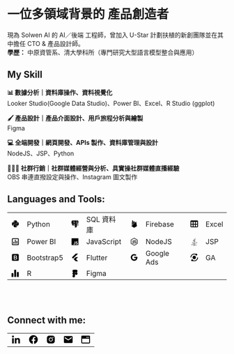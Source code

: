 # 一位多領域背景的 產品創造者
現為 Solwen AI 的 AI／後端 工程師，曾加入 U-Star 計劃扶植的新創團隊並在其中擔任 CTO & 產品設計師。<br />
**學歷：** 中原資管系、清大學科所（專門研究大型語言模型整合與應用）

## My Skill
**📊 數據分析｜資料庫操作、資料視覺化** <br />
  Looker Studio(Google Data Studio)、Power BI、Excel、R Studio (ggplot) <br />
  
**🖌️ 產品設計｜產品介面設計、用戶旅程分析與繪製** <br />
  Figma <br />
  
**💻 全端開發｜網頁開發、APIs 製作、資料庫管理與設計** <br />
  NodeJS、JSP、Python <br />
  
**👨‍👦‍👦 社群行銷｜社群媒體經營與分析、具實操社群媒體直播經驗** <br />
  OBS 串連直撥設定與操作、Instagram 圖文製作 <br />

## Languages and Tools:
<table border=0>
  <tr>
    <td style="vertical-align: middle;"><svg xmlns="http://www.w3.org/2000/svg" width="24" height="24" viewBox="0 0 24 24" style="fill: rgba(0, 0, 0, 1);transform: ;msFilter:;"><path d="M9.585 11.692h4.328s2.432.039 2.432-2.35V5.391S16.714 3 11.936 3C7.362 3 7.647 4.983 7.647 4.983l.006 2.055h4.363v.617H5.92s-2.927-.332-2.927 4.282 2.555 4.45 2.555 4.45h1.524v-2.141s-.083-2.554 2.513-2.554zm-.056-5.74a.784.784 0 1 1 0-1.57.784.784 0 1 1 0 1.57z"></path><path d="M18.452 7.532h-1.524v2.141s.083 2.554-2.513 2.554h-4.328s-2.432-.04-2.432 2.35v3.951s-.369 2.391 4.409 2.391c4.573 0 4.288-1.983 4.288-1.983l-.006-2.054h-4.363v-.617h6.097s2.927.332 2.927-4.282-2.555-4.451-2.555-4.451zm-3.981 10.436a.784.784 0 1 1 0 1.57.784.784 0 1 1 0-1.57z"></path></svg>
    </td>
    <td style="vertical-align: middle;">Python</td>
    <td style="vertical-align: middle;"><svg xmlns="http://www.w3.org/2000/svg" width="24" height="24" viewBox="0 0 24 24" style="fill: rgba(0, 0, 0, 1);transform: ;msFilter:;"><path d="M10.74 12.89v-.11c.06-.15.12-.29.19-.43a5.15 5.15 0 0 0 .26-3.74.86.86 0 0 0-.66-.74 3.12 3.12 0 0 0-2.08.61v.18a11.34 11.34 0 0 1-.06 2.41 2.37 2.37 0 0 0 .62 2 2 2 0 0 0 1.43.63 8.05 8.05 0 0 1 .3-.81zM10 8.58a.36.36 0 0 1-.09-.23.19.19 0 0 1 .09-.12.74.74 0 0 1 .48-.07c.25 0 .5.16.48.34a.51.51 0 0 1-.49.33h-.06a.63.63 0 0 1-.41-.25z"></path><path d="M7.88 11a12.58 12.58 0 0 0 .06-2.3v-.28a7 7 0 0 1 1.54-4.55c-1-.32-3.4-1-4.87.1-.9.64-1.32 1.84-1.23 3.55a24.85 24.85 0 0 0 1 4.4c.68 2.22 1.45 3.62 2.11 3.85.1 0 .41.13.86-.41.64-.76 1.23-1.41 1.5-1.7l-.19-.19A2.89 2.89 0 0 1 7.88 11zm3.5 3.4c-.16-.06-.24-.1-.42.11a2.52 2.52 0 0 0-.29.35c-.35.43-.5.58-1.51.79a2 2 0 0 0-.4.11 1 1 0 0 0 .37.16 2.21 2.21 0 0 0 2.5-.8.41.41 0 0 0 0-.35.59.59 0 0 0-.25-.37zm6.29-5.82a5.29 5.29 0 0 0 .08-.79c-.66-.08-1.42-.07-1.72.36-.58.83.56 2.88 1 3.75a4.34 4.34 0 0 1 .26.48 1.79 1.79 0 0 0 .15.31 3.72 3.72 0 0 0 .16-2.13 7.51 7.51 0 0 1-.07-1.05 6 6 0 0 1 .14-.93zm-.56-.16a.6.6 0 0 1-.32.17h-.06a.47.47 0 0 1-.44-.3c0-.14.2-.24.44-.28s.48 0 .5.15a.38.38 0 0 1-.12.26z"></path><path d="M17 4.88a6.06 6.06 0 0 1 1.37 2.57.71.71 0 0 1 0 .15 5.67 5.67 0 0 1-.09 1.06 7.11 7.11 0 0 0-.09.86 6.61 6.61 0 0 0 .07 1 4 4 0 0 1-.36 2.71l.07.08c2.22-3.49 3-7.54 2.29-8.43a4.77 4.77 0 0 0-3.81-1.8 7.34 7.34 0 0 0-1.63.16A6.17 6.17 0 0 1 17 4.88z"></path><path d="M21.65 14c-.07-.2-.37-.85-1.47-.62a6.28 6.28 0 0 1-1 .13 19.74 19.74 0 0 0 2.06-4.88c.37-1.45.66-3.39-.11-4.38A5.91 5.91 0 0 0 16.37 2a8.44 8.44 0 0 0-2.46.35 9.38 9.38 0 0 0-1.45-.14 4.8 4.8 0 0 0-2.46.62 12.22 12.22 0 0 0-1.77-.44A5.44 5.44 0 0 0 4 3.05c-1.24.87-1.81 2.39-1.71 4.52a26.28 26.28 0 0 0 1 4.67A15.76 15.76 0 0 0 4.4 15a3.39 3.39 0 0 0 1.75 1.83 1.71 1.71 0 0 0 1.69-.37 2 2 0 0 0 1 .59 3.65 3.65 0 0 0 2.35-.14v.81a8.46 8.46 0 0 0 .31 2.36 1 1 0 0 1 0 .13 3 3 0 0 0 .71 1.24 2.08 2.08 0 0 0 1.49.56 3 3 0 0 0 .7-.08 3.27 3.27 0 0 0 2.21-1.27 7.34 7.34 0 0 0 .91-4v-.26h.17a5.24 5.24 0 0 0 2.4-.4c.45-.23 1.91-1 1.56-2zm-1.81 1.47a4.7 4.7 0 0 1-1.8.34 2.62 2.62 0 0 1-.79-.1c-.1.94-.32 2.69-.45 3.42a2.47 2.47 0 0 1-2.25 2.3 3.23 3.23 0 0 1-.66.07A2 2 0 0 1 12 20a16.77 16.77 0 0 1-.28-4.06 2.56 2.56 0 0 1-1.78.66 3.94 3.94 0 0 1-.94-.13c-.09 0-.87-.23-.86-.73s.66-.59.9-.64c.86-.18.92-.25 1.19-.59a2.79 2.79 0 0 1 .19-.24 2.56 2.56 0 0 1-1.11-.3c-.23.25-.86.93-1.54 1.74a1.43 1.43 0 0 1-1.11.63 1.23 1.23 0 0 1-.35 0C5.43 16 4.6 14.55 3.84 12a25.21 25.21 0 0 1-1-4.53c-.1-1.92.4-3.28 1.47-4 1.92-1.36 5-.31 5.7-.06a4 4 0 0 1 2.41-.66 5.58 5.58 0 0 1 1.4.18 7.51 7.51 0 0 1 2.5-.4 5.35 5.35 0 0 1 4.32 2c.69.88.23 3 0 3.89a18.84 18.84 0 0 1-2.41 5.41c.16.11.65.31 2 0 .46-.1.73 0 .82.25.22.55-.7 1.13-1.21 1.37z"></path><path d="M17.43 13.59a4 4 0 0 1-.62-1c0-.07-.12-.24-.23-.43-.58-1-1.79-3.22-1-4.34a2.16 2.16 0 0 1 2.12-.61 6.28 6.28 0 0 0-1.13-1.94 5.41 5.41 0 0 0-4.13-2 3.34 3.34 0 0 0-2.55.95A5.82 5.82 0 0 0 8.51 7.8l.15-.08A3.7 3.7 0 0 1 10 7.3a1.45 1.45 0 0 1 1.76 1.19 5.73 5.73 0 0 1-.29 4.09 3.29 3.29 0 0 0-.17.39v.11c-.1.27-.19.52-.25.73a.94.94 0 0 1 .57.07 1.16 1.16 0 0 1 .62.74v.16a.28.28 0 0 1 0 .09 22.22 22.22 0 0 0 .22 4.9 1.5 1.5 0 0 0 2 1.09A1.92 1.92 0 0 0 16.25 19c.15-.88.45-3.35.49-3.88 0-1.06.52-1.27.84-1.36z"></path><path d="m18 14.33-.08-.06h-.12c-.26.07-.5.14-.47.8a1.9 1.9 0 0 0 .93.12 4.29 4.29 0 0 0 1.38-.29 3 3 0 0 0 .79-.52 3.47 3.47 0 0 1-2.43-.05z"></path></svg>
    </td>
    <td style="vertical-align: middle;">SQL 資料庫</td>
    <td style="vertical-align: middle;">
    <svg xmlns="http://www.w3.org/2000/svg" width="24" height="24" viewBox="0 0 24 24" style="fill: rgba(0, 0, 0, 1);transform: ;msFilter:;"><path d="M5.239 15.063 7.21 2.381a.453.453 0 0 1 .847-.145l2.12 3.979-4.938 8.848zM19.24 18.14 17.363 6.469a.454.454 0 0 0-.766-.246L4.76 18.14l6.55 3.691c.411.23.912.23 1.323 0l6.607-3.691zM13.917 7.955 12.4 5.052a.452.452 0 0 0-.8 0L4.939 16.989l8.978-9.034z"></path></svg>
    </td>
    <td style="vertical-align: middle;">Firebase</td>
    <td style="vertical-align: middle;">
    <svg xmlns="http://www.w3.org/2000/svg" width="24" height="24" viewBox="0 0 24 24" style="fill: rgba(0, 0, 0, 1);transform: ;msFilter:;"><path d="M4 21h15.893c1.103 0 2-.897 2-2V5c0-1.103-.897-2-2-2H4c-1.103 0-2 .897-2 2v14c0 1.103.897 2 2 2zm0-2v-5h4v5H4zM14 7v5h-4V7h4zM8 7v5H4V7h4zm2 12v-5h4v5h-4zm6 0v-5h3.894v5H16zm3.893-7H16V7h3.893v5z"></path></svg>
    </td>
    <td style="vertical-align: middle;">Excel</td>
  </tr>
  <tr>
    <td style="vertical-align: middle;">
    <svg xmlns="http://www.w3.org/2000/svg" width="24" height="24" viewBox="0 0 24 24" style="fill: rgba(0, 0, 0, 1);transform: ;msFilter:;"><path d="M3 5v14c0 1.103.897 2 2 2h14c1.103 0 2-.897 2-2V5c0-1.103-.897-2-2-2H5c-1.103 0-2 .897-2 2zm16.001 14H5V5h14l.001 14z"></path><path d="M11 7h2v10h-2zm4 3h2v7h-2zm-8 2h2v5H7z"></path></svg>
    </td>
    <td style="vertical-align: middle;">Power BI</td>
    </td>
    <td style="vertical-align: middle;">
    <svg xmlns="http://www.w3.org/2000/svg" width="24" height="24" viewBox="0 0 24 24" style="fill: rgba(0, 0, 0, 1);transform: ;msFilter:;"><path d="M3 3h18v18H3V3zm16.525 13.707c-.131-.821-.666-1.511-2.252-2.155-.552-.259-1.165-.438-1.349-.854-.068-.248-.078-.382-.034-.529.113-.484.687-.629 1.137-.495.293.09.563.315.732.676.775-.507.775-.507 1.316-.844-.203-.314-.304-.451-.439-.586-.473-.528-1.103-.798-2.126-.775l-.528.067c-.507.124-.991.395-1.283.754-.855.968-.608 2.655.427 3.354 1.023.765 2.521.933 2.712 1.653.18.878-.652 1.159-1.475 1.058-.607-.136-.945-.439-1.316-1.002l-1.372.788c.157.359.337.517.607.832 1.305 1.316 4.568 1.249 5.153-.754.021-.067.18-.528.056-1.237l.034.049zm-6.737-5.434h-1.686c0 1.453-.007 2.898-.007 4.354 0 .924.047 1.772-.104 2.033-.247.517-.886.451-1.175.359-.297-.146-.448-.349-.623-.641-.047-.078-.082-.146-.095-.146l-1.368.844c.229.473.563.879.994 1.137.641.383 1.502.507 2.404.305.588-.17 1.095-.519 1.358-1.059.384-.697.302-1.553.299-2.509.008-1.541 0-3.083 0-4.635l.003-.042z"></path></svg>
    </td>
    <td style="vertical-align: middle;">JavaScript</td>
    </td>
    <td style="vertical-align: middle;">
    <svg xmlns="http://www.w3.org/2000/svg" width="24" height="24" viewBox="0 0 24 24" style="fill: rgba(0, 0, 0, 1);transform: ;msFilter:;"><path d="M12 21.985c-.275 0-.532-.074-.772-.202l-2.439-1.448c-.365-.203-.182-.277-.072-.314.496-.165.588-.201 1.101-.493.056-.037.129-.02.185.017l1.87 1.12c.074.036.166.036.221 0l7.319-4.237c.074-.036.11-.11.11-.202V7.768c0-.091-.036-.165-.11-.201l-7.319-4.219c-.073-.037-.165-.037-.221 0L4.552 7.566c-.073.036-.11.129-.11.201v8.457c0 .073.037.166.11.202l2 1.157c1.082.548 1.762-.095 1.762-.735V8.502c0-.11.091-.221.22-.221h.936c.108 0 .22.092.22.221v8.347c0 1.449-.788 2.294-2.164 2.294-.422 0-.752 0-1.688-.46l-1.925-1.099a1.55 1.55 0 0 1-.771-1.34V7.786c0-.55.293-1.064.771-1.339l7.316-4.237a1.637 1.637 0 0 1 1.544 0l7.317 4.237c.479.274.771.789.771 1.339v8.458c0 .549-.293 1.063-.771 1.34l-7.317 4.236c-.241.11-.516.165-.773.165zm2.256-5.816c-3.21 0-3.87-1.468-3.87-2.714 0-.11.092-.221.22-.221h.954c.11 0 .201.073.201.184.147.971.568 1.449 2.514 1.449 1.54 0 2.202-.35 2.202-1.175 0-.477-.185-.825-2.587-1.063-1.999-.2-3.246-.643-3.246-2.238 0-1.485 1.247-2.366 3.339-2.366 2.347 0 3.503.809 3.649 2.568a.297.297 0 0 1-.056.165c-.037.036-.091.073-.146.073h-.953a.212.212 0 0 1-.202-.164c-.221-1.012-.789-1.34-2.292-1.34-1.689 0-1.891.587-1.891 1.027 0 .531.237.696 2.514.99 2.256.293 3.32.715 3.32 2.294-.02 1.615-1.339 2.531-3.67 2.531z"></path></svg>
    </td>
    <td style="vertical-align: middle;">NodeJS</td>
    </td>
    <td style="vertical-align: middle;">
    <svg xmlns="http://www.w3.org/2000/svg" width="24" height="24" viewBox="0 0 24 24" style="fill: rgba(0, 0, 0, 1);transform: ;msFilter:;"><path d="M9.37 17.51c-3.09.86 1.87 2.64 5.8 1a7.18 7.18 0 0 1-1.1-.54 11.59 11.59 0 0 1-4.16.18c-1.31-.15-.54-.64-.54-.64zm5.33-1.68a16.27 16.27 0 0 1-5.36.26c-1.31-.14-.45-.77-.45-.77-3.4 1.12 1.89 2.4 6.64 1a2.25 2.25 0 0 1-.83-.49zm1.82-9.73s-6.87 1.71-3.59 5.49a1.47 1.47 0 0 1-.25 2.12s2.46-1.27 1.33-2.86-1.86-2.22 2.51-4.75z"></path><path d="M18.13 19.14s.56.46-.63.82c-2.27.69-9.43.9-11.42 0-.72-.31.62-.74 1-.83a2.54 2.54 0 0 1 .69-.08c-.8-.56-5.15 1.1-2.21 1.58 8.05 1.37 14.64-.56 12.57-1.49zm-2.76-4.88a7 7 0 0 1 .92-.49s-1.51.27-3 .4a28.11 28.11 0 0 1-4.82.05C6.09 13.91 9.74 13 9.74 13a6.81 6.81 0 0 0-3.16.75c-2.06 1.03 5.09 1.48 8.79.51zm.91 2.44a.39.39 0 0 1-.08.09c5-1.32 3.18-4.65.78-3.81a.71.71 0 0 0-.33.25s.14-.05.43-.12c1.22-.25 2.92 1.63-.8 3.59zM12 13c-.74-1.67-3.26-3.14 0-5.71C16.09 4.08 14 2 14 2c.84 3.31-3 4.31-4.34 6.37-.93 1.41.47 2.92 2.34 4.63z"></path><path d="M16.41 21.32a29.75 29.75 0 0 1-9.14.14s.46.38 2.84.53c3.61.23 9.15-.12 9.29-1.83 0 0-.26.64-2.99 1.16z"></path></svg>
    </td>
    <td style="vertical-align: middle;">JSP</td>
  </tr>
  <tr>
    <td style="vertical-align: middle;">
    <svg xmlns="http://www.w3.org/2000/svg" width="24" height="24" viewBox="0 0 24 24" style="fill: rgba(0, 0, 0, 1);transform: ;msFilter:;"><path d="M18.002 2.997H5.999A3.011 3.011 0 0 0 2.997 6v12.002a3.012 3.012 0 0 0 3.002 3.001h12.003a3.012 3.012 0 0 0 3.001-3.001V6a3.012 3.012 0 0 0-3.001-3.003zm-1.64 12.647c-.152.36-.389.68-.693.927a3.594 3.594 0 0 1-1.206.614c-.49.151-1.074.229-1.75.229H7.888V6.909h5.103c.943 0 1.7.213 2.267.646.569.436.854 1.082.854 1.958 0 .528-.13.983-.389 1.357-.259.373-.63.664-1.111.868v.034c.642.135 1.137.438 1.464.912.327.473.493 1.069.493 1.789 0 .405-.078.788-.225 1.147l.02.021v.003zm-2.084-2.589c-.309-.282-.739-.419-1.297-.419H9.737v3.276h3.253c.554 0 .991-.144 1.298-.435.308-.289.464-.701.464-1.229-.005-.518-.156-.919-.464-1.193h-.014.004zm-.451-2.119c.299-.251.444-.613.444-1.084 0-.526-.131-.902-.397-1.116-.264-.214-.646-.326-1.146-.326H9.727v2.898h3.001c.436.001.81-.127 1.099-.372z"></path></svg>
    </td>
    <td style="vertical-align: middle;">Bootstrap5</td>
    </td>
    <td style="vertical-align: middle;">
    <svg xmlns="http://www.w3.org/2000/svg" width="24" height="24" viewBox="0 0 24 24" style="fill: rgba(0, 0, 0, 1);transform: ;msFilter:;"><path d="M13.9 2.01 3.9 12l3.09 3.09 2.71-2.7L20.09 2l-6.19.01zm.82 14.6 5.39-5.38h-5.93c-.11 0-.26 0-.34.07l-2.23 2.23-3.09 3.07 3.09 3.1 2.15 2.15c.07.07.14.17.26.15h6.07z"></path></svg>
    </td>
    <td style="vertical-align: middle;">Flutter</td>
    </td>
    <td style="vertical-align: middle;">
    <svg xmlns="http://www.w3.org/2000/svg" width="24" height="24" viewBox="0 0 24 24" style="fill: rgba(0, 0, 0, 1);transform: ;msFilter:;"><path d="M20.283 10.356h-8.327v3.451h4.792c-.446 2.193-2.313 3.453-4.792 3.453a5.27 5.27 0 0 1-5.279-5.28 5.27 5.27 0 0 1 5.279-5.279c1.259 0 2.397.447 3.29 1.178l2.6-2.599c-1.584-1.381-3.615-2.233-5.89-2.233a8.908 8.908 0 0 0-8.934 8.934 8.907 8.907 0 0 0 8.934 8.934c4.467 0 8.529-3.249 8.529-8.934 0-.528-.081-1.097-.202-1.625z"></path></svg>
    </td>
    <td style="vertical-align: middle;">Google Ads</td>
    </td>
    <td style="vertical-align: middle;">
    <svg xmlns="http://www.w3.org/2000/svg" width="24" height="24" viewBox="0 0 24 24" style="fill: rgba(0, 0, 0, 1);transform: ;msFilter:;"><path d="M4.626 8.878a7.937 7.937 0 0 1 1.71-2.541 7.92 7.92 0 0 1 2.542-1.71 8.12 8.12 0 0 1 6.13-.041A2.49 2.49 0 0 0 17.5 7C18.886 7 20 5.886 20 4.5S18.886 2 17.5 2c-.689 0-1.312.276-1.763.725-2.431-.973-5.223-.958-7.635.059-1.19.5-2.26 1.22-3.18 2.139A9.98 9.98 0 0 0 2 12h2c0-1.086.211-2.136.626-3.122zm14.747 6.244c-.401.952-.977 1.808-1.71 2.541s-1.589 1.309-2.542 1.71a8.12 8.12 0 0 1-6.13.041A2.488 2.488 0 0 0 6.5 17C5.114 17 4 18.114 4 19.5S5.114 22 6.5 22c.689 0 1.312-.276 1.763-.725A9.973 9.973 0 0 0 12 22a9.983 9.983 0 0 0 9.217-6.102A9.992 9.992 0 0 0 22 12h-2a7.993 7.993 0 0 1-.627 3.122z"></path><path d="M12 7.462c-2.502 0-4.538 2.036-4.538 4.538S9.498 16.538 12 16.538c2.502 0 4.538-2.036 4.538-4.538S14.502 7.462 12 7.462z"></path></svg>
    </td>
    <td style="vertical-align: middle;">GA</td>
  </tr>
  <tr>
    <td style="vertical-align: middle;">
    <svg xmlns="http://www.w3.org/2000/svg" width="24" height="24" viewBox="0 0 24 24" style="fill: rgba(0, 0, 0, 1);transform: ;msFilter:;"><path d="M6 21H3a1 1 0 0 1-1-1v-8a1 1 0 0 1 1-1h3a1 1 0 0 1 1 1v8a1 1 0 0 1-1 1zm7 0h-3a1 1 0 0 1-1-1V3a1 1 0 0 1 1-1h3a1 1 0 0 1 1 1v17a1 1 0 0 1-1 1zm7 0h-3a1 1 0 0 1-1-1V9a1 1 0 0 1 1-1h3a1 1 0 0 1 1 1v11a1 1 0 0 1-1 1z"></path></svg>
    </td>
    <td style="vertical-align: middle;">R</td>
    </td>
    <td style="vertical-align: middle;">
    <svg xmlns="http://www.w3.org/2000/svg" width="24" height="24" viewBox="0 0 24 24" style="fill: rgba(0, 0, 0, 1);transform: ;msFilter:;"><path d="M15.332 8.668a3.333 3.333 0 0 0 0-6.663H8.668a3.333 3.333 0 0 0 0 6.663 3.333 3.333 0 0 0 0 6.665 3.333 3.333 0 0 0 0 6.664A3.334 3.334 0 0 0 12 18.664V8.668h3.332z"></path><circle cx="15.332" cy="12" r="3.332"></circle></svg>
    </td>
    <td style="vertical-align: middle;">Figma</td>
    </td>
    <td style="vertical-align: middle;"></td>
    <td style="vertical-align: middle;"></td>
    </td>
    <td style="vertical-align: middle;"></td>
    <td style="vertical-align: middle;"></td>
  </tr>
</table>


<br />
<br />

## Connect with me:
<table>
<tr>
<td style="vertical-align: middle;">
<a href="https://www.linkedin.com/in/liang-chin-lu">
  <svg xmlns="http://www.w3.org/2000/svg" width="24" height="24" viewBox="0 0 24 24" style="fill: rgba(0, 0, 0, 1);transform: ;msFilter:;"><circle cx="4.983" cy="5.009" r="2.188"></circle><path d="M9.237 8.855v12.139h3.769v-6.003c0-1.584.298-3.118 2.262-3.118 1.937 0 1.961 1.811 1.961 3.218v5.904H21v-6.657c0-3.27-.704-5.783-4.526-5.783-1.835 0-3.065 1.007-3.568 1.96h-.051v-1.66H9.237zm-6.142 0H6.87v12.139H3.095z"></path></svg>
</a>
</td>
<td style="vertical-align: middle;">
<a href="https://www.facebook.com/tony13382/">
  <svg xmlns="http://www.w3.org/2000/svg" width="24" height="24" viewBox="0 0 24 24" style="fill: rgba(0, 0, 0, 1);transform: ;msFilter:;"><path d="M12.001 2.002c-5.522 0-9.999 4.477-9.999 9.999 0 4.99 3.656 9.126 8.437 9.879v-6.988h-2.54v-2.891h2.54V9.798c0-2.508 1.493-3.891 3.776-3.891 1.094 0 2.24.195 2.24.195v2.459h-1.264c-1.24 0-1.628.772-1.628 1.563v1.875h2.771l-.443 2.891h-2.328v6.988C18.344 21.129 22 16.992 22 12.001c0-5.522-4.477-9.999-9.999-9.999z"></path></svg>
</a>
</td>
<td style="vertical-align: middle;">
<a href="https://www.instagram.com/liang_chin_ml/">
  <svg xmlns="http://www.w3.org/2000/svg" width="24" height="24" viewBox="0 0 24 24" style="fill: rgba(0, 0, 0, 1);transform: ;msFilter:;"><path d="M20.947 8.305a6.53 6.53 0 0 0-.419-2.216 4.61 4.61 0 0 0-2.633-2.633 6.606 6.606 0 0 0-2.186-.42c-.962-.043-1.267-.055-3.709-.055s-2.755 0-3.71.055a6.606 6.606 0 0 0-2.185.42 4.607 4.607 0 0 0-2.633 2.633 6.554 6.554 0 0 0-.419 2.185c-.043.963-.056 1.268-.056 3.71s0 2.754.056 3.71c.015.748.156 1.486.419 2.187a4.61 4.61 0 0 0 2.634 2.632 6.584 6.584 0 0 0 2.185.45c.963.043 1.268.056 3.71.056s2.755 0 3.71-.056a6.59 6.59 0 0 0 2.186-.419 4.615 4.615 0 0 0 2.633-2.633c.263-.7.404-1.438.419-2.187.043-.962.056-1.267.056-3.71-.002-2.442-.002-2.752-.058-3.709zm-8.953 8.297c-2.554 0-4.623-2.069-4.623-4.623s2.069-4.623 4.623-4.623a4.623 4.623 0 0 1 0 9.246zm4.807-8.339a1.077 1.077 0 0 1-1.078-1.078 1.077 1.077 0 1 1 2.155 0c0 .596-.482 1.078-1.077 1.078z"></path><circle cx="11.994" cy="11.979" r="3.003"></circle></svg>
</a>
</td>
<td style="vertical-align: middle;">
<a href="mailto://liangchinlu@gmail.com">
  <svg xmlns="http://www.w3.org/2000/svg" width="24" height="24" viewBox="0 0 24 24" style="fill: rgba(0, 0, 0, 1);transform: ;msFilter:;"><path d="M20 4H4a2 2 0 0 0-2 2v12a2 2 0 0 0 2 2h16a2 2 0 0 0 2-2V6a2 2 0 0 0-2-2zm0 4.7-8 5.334L4 8.7V6.297l8 5.333 8-5.333V8.7z"></path></svg>
</a>
</td>
<td style="vertical-align: middle;">
<a href="https://lianglu.uk">
  <svg xmlns="http://www.w3.org/2000/svg" width="24" height="24" viewBox="0 0 24 24" style="fill: rgba(0, 0, 0, 1);transform: ;msFilter:;"><path d="M20 3H4c-1.103 0-2 .897-2 2v14c0 1.103.897 2 2 2h16c1.103 0 2-.897 2-2V5c0-1.103-.897-2-2-2zm-3 3h2v2h-2V6zm-3 0h2v2h-2V6zM4 19v-9h16.001l.001 9H4z"></path></svg>
</a>
</td>
</tr>
</table>



<br />
